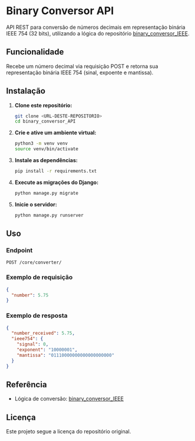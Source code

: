 # Binary Conversor API

API REST para conversão de números decimais em representação binária IEEE 754 (32 bits), utilizando a lógica do repositório [binary_conversor_IEEE](https://github.com/adhrianom/binary_conversor_IEEE).

## Funcionalidade

Recebe um número decimal via requisição POST e retorna sua representação binária IEEE 754 (sinal, expoente e mantissa).

## Instalação

1. **Clone este repositório:**
   ```bash
   git clone <URL-DESTE-REPOSITORIO>
   cd binary_conversor_API
   ```

2. **Crie e ative um ambiente virtual:**
   ```bash
   python3 -m venv venv
   source venv/bin/activate
   ```

3. **Instale as dependências:**
   ```bash
   pip install -r requirements.txt
   ```

4. **Execute as migrações do Django:**
   ```bash
   python manage.py migrate
   ```

5. **Inicie o servidor:**
   ```bash
   python manage.py runserver
   ```

## Uso

### Endpoint

```
POST /core/converter/
```

### Exemplo de requisição

```json
{
  "number": 5.75
}
```

### Exemplo de resposta

```json
{
  "number_received": 5.75,
  "ieee754": {
    "signal": 0,
    "exponent": "10000001",
    "mantissa": "01110000000000000000000"
  }
}
```

## Referência

- Lógica de conversão: [binary_conversor_IEEE](https://github.com/adhrianom/binary_conversor_IEEE)

## Licença

Este projeto segue a licença do repositório original.